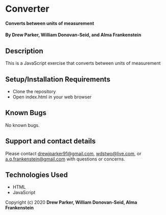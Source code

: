 # Converter

#### Converts between units of measurement

#### By Drew Parker, William Donovan-Seid, and Alma Frankenstein

## Description

This is a JavaScript exercise that converts between units of measurement

## Setup/Installation Requirements

* Clone the repository
* Open index.html in your web browser

## Known Bugs

No known bugs.

## Support and contact details

Please contact drewjparker91@gmail.com, wdstwo@live.com, or a.q.frankenstein@gmail.com with questions or concerns.

## Technologies Used

* HTML
* JavaScript

Copyright (c) 2020 **Drew Parker, William Donovan-Seid, Alma Frankenstein**